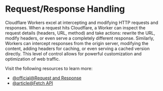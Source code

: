 # Request/Response Handling

Cloudflare Workers excel at intercepting and modifying HTTP requests and responses. When a request hits Cloudflare, a Worker can inspect the request details (headers, URL, method) and take actions: rewrite the URL, modify headers, or even serve a completely different response. Similarly, Workers can intercept responses from the origin server, modifying the content, adding headers for caching, or even serving a cached version directly. This level of control allows for powerful customization and optimization of web traffic.

Visit the following resources to learn more:

- [@official@Request and Response](https://developers.cloudflare.com/workers/runtime-apis/request)
- [@article@Fetch API](https://developer.mozilla.org/en-US/docs/Web/API/Fetch_API)
